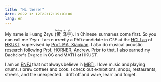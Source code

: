 ```yaml
---
title: "Hi there!"
date: 2022-12-12T22:17:19+08:00
lang: en
---
```


My name is Huang Zeyu (<ruby>黄<rp>(</rp><rt>huáng</rt><rp>)</rp>
泽<rp>(</rp><rt>zé</rt><rp>)</rp>宇<rp>(</rp><rt>yǔ</rt><rp>)</rp></ruby>).
In Chinese, surnames come first.
So you can call me Zeyu.
I am currently a PhD candidate in CSE at the [HCI Lab](http://hci.cse.ust.hk) of [HKUST](https://hkust.edu.hk),
supervised by [Prof. MA, Xiaojuan](https://www.cse.ust.hk/~mxj/).
I also do musical acoustic research following [Prof. HORNER, Andrew](https://cse.hkust.edu.hk/~horner/).
Prior to that, I also earned my Bachelor's Degree in CS and MATH at HKUST.

I am an [ENFJ](https://www.16personalities.com/enfj-personality) that not always believe in [MBTI](https://www.16personalities.com).
I love music and playing drums.
I brew coffees and cook.
I check out exhibitions, shops, restaurants, streets, and the unexpected.
I drift off and wake, learn and forget.